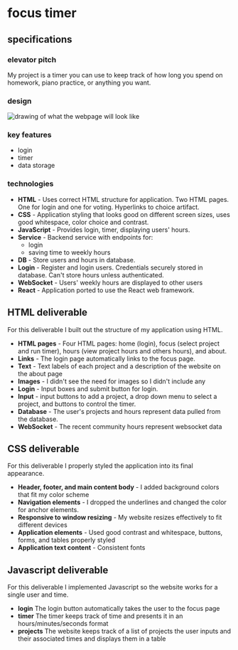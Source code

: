 # focus timer

## specifications

### elevator pitch

My project is a timer you can use to keep track of how long you spend on homework, piano practice, or anything you want.

### design

![drawing of what the webpage will look like](https://github.com/Eliza-Surpriza/startup/assets/144268636/79b1f58f-661b-40d7-b795-5f39a665efd1)

### key features

- login
- timer
- data storage

### technologies

- **HTML** - Uses correct HTML structure for application. Two HTML pages. One for login and one for voting. Hyperlinks to choice artifact.
- **CSS** - Application styling that looks good on different screen sizes, uses good whitespace, color choice and contrast.
- **JavaScript** - Provides login, timer, displaying users' hours.
- **Service** - Backend service with endpoints for:
  - login
  - saving time to weekly hours
- **DB** - Store users and hours in database.
- **Login** - Register and login users. Credentials securely stored in database. Can't store hours unless authenticated.
- **WebSocket** - Users' weekly hours are displayed to other users
- **React** - Application ported to use the React web framework.

## HTML deliverable

For this deliverable I built out the structure of my application using HTML.

- **HTML pages** - Four HTML pages: home (login), focus (select project and run timer), hours (view project hours and others hours), and about.
- **Links** - The login page automatically links to the focus page.
- **Text** - Text labels of each project and a description of the website on the about page
- **Images** - I didn't see the need for images so I didn't include any
- **Login** - Input boxes and submit button for login.
- **Input** - input buttons to add a project, a drop down menu to select a project, and buttons to control the timer.
- **Database** - The user's projects and hours represent data pulled from the database.
- **WebSocket** - The recent community hours represent websocket data

## CSS deliverable

For this deliverable I properly styled the application into its final appearance.

- **Header, footer, and main content body** - I added background colors that fit my color scheme
- **Navigation elements** - I dropped the underlines and changed the color for anchor elements.
- **Responsive to window resizing** - My website resizes effectively to fit different devices
- **Application elements** - Used good contrast and whitespace, buttons, forms, and tables properly styled
- **Application text content** - Consistent fonts

## Javascript deliverable

For this deliverable I implemented Javascript so the website works for a single user and time.

- **login** The login button automatically takes the user to the focus page
- **timer** The timer keeps track of time and presents it in an hours/minutes/seconds format
- **projects** The website keeps track of a list of projects the user inputs and their associated times and displays them in a table
